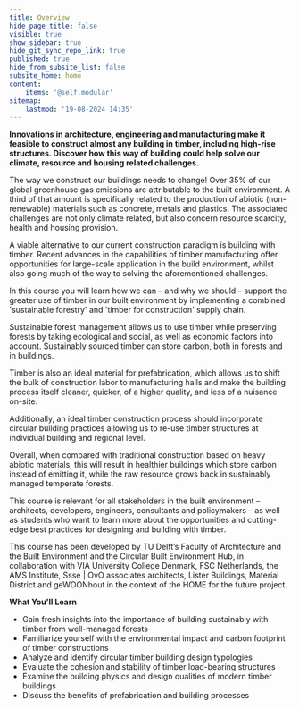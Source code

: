 ```yaml
---
title: Overview
hide_page_title: false
visible: true
show_sidebar: true
hide_git_sync_repo_link: true
published: true
hide_from_subsite_list: false
subsite_home: home
content:
    items: '@self.modular'
sitemap:
    lastmod: '19-08-2024 14:35'
---
```


**Innovations in architecture, engineering and manufacturing make it feasible to construct almost any building in timber, including high-rise structures. Discover how this way of building could help solve our climate, resource and housing related challenges.**

The way we construct our buildings needs to change! Over 35% of our global greenhouse gas emissions are attributable to the built environment. A third of that amount is specifically related to the production of abiotic (non-renewable) materials such as concrete, metals and plastics. The associated challenges are not only climate related, but also concern resource scarcity, health and housing provision. 

A viable alternative to our current construction paradigm is building with timber. Recent advances in the capabilities of timber manufacturing offer opportunities for large-scale application in the build environment, whilst also going much of the way to solving the aforementioned challenges.
 
In this course you will learn how we can – and why we should – support the greater use of timber in our built environment by implementing a combined 'sustainable forestry' and 'timber for construction' supply chain.

Sustainable forest management allows us to use timber while preserving forests by taking ecological and social, as well as economic factors into account. Sustainably sourced timber can store carbon, both in forests and in buildings. 

Timber is also an ideal material for prefabrication, which allows us to shift the bulk of construction labor to manufacturing halls and make the building process itself cleaner, quicker, of a higher quality, and less of a nuisance on-site. 

Additionally, an ideal timber construction process should incorporate circular building practices allowing us to re-use timber structures at individual building and regional level. 

Overall, when compared with traditional construction based on heavy abiotic materials, this will result in healthier buildings which store carbon instead of emitting it, while the raw resource grows back in sustainably managed temperate forests.
 
This course is relevant for all stakeholders in the built environment – architects, developers, engineers, consultants and policymakers – as well as students who want to learn more about the opportunities and cutting-edge best practices for designing and building with timber.
 
This course has been developed by TU Delft’s Faculty of Architecture and the Built Environment and the Circular Built Environment Hub, in collaboration with VIA University College Denmark, FSC Netherlands, the AMS Institute, Ssse | OvO associates architects, Lister Buildings, Material District and geWOONhout in the context of the HOME for the future project.

**What You'll Learn**

* Gain fresh insights into the importance of building sustainably with timber from well-managed forests
* Familiarize yourself with the environmental impact and carbon footprint of timber constructions
* Analyze and identify circular timber building design typologies
* Evaluate the cohesion and stability of timber load-bearing structures
* Examine the building physics and design qualities of modern timber buildings
* Discuss the benefits of prefabrication and building processes